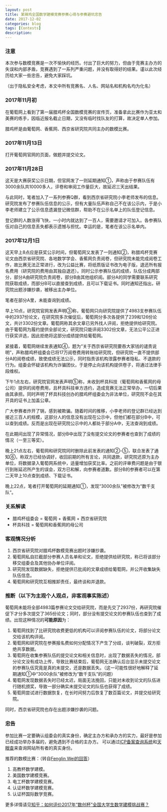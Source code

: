 ```yaml
---
layout: post
title: 某辣鸡全国数学建模竞赛参赛心得与参赛避坑忠告
date: 2017-12-02
categories: blog
tags: [Contests]
description: 
---
```



### 注意

本次参与数模竞赛是一次不愉快的经历。付出了巨大的努力，但由于竞赛主办方的失误和内部矛盾，竞赛遇到了一系列严重问题，并没有取得好的结果。谨以此次经历给大家一些忠告，避免大家踩坑。

（出于隐私安全考虑，本文中所有竞赛名、人名、网站名和机构名均为化名）

### 2017年11月初

在葡萄网上看到了第一届腊鸡杯全国数模竞赛的宣传页，准备拿此比赛作为亚太和美赛的练手，因临近报名截止日期，又没有临时找队友的打算，故决定单人参加。

腊鸡杯是由葡萄网、香蕉网、西京省研究院共同主办的数模比赛。

### 2017年11月13日

打开葡萄网官网的页面，做题并提交论文。

### 2017年11月28日

这天是大赛获奖公示日期，但官网发了一则延期通知①，声称由于参赛队伍有3000余队共10000多人，评卷和审阅工作量巨大，故延迟三天出结果。

与此同时，笔者加入了一系列参赛Q群，看到西京省研究院小李老师发布的信息。研究院发布了参赛队伍信息的公示，但有大量队伍声称自己不在该公示内，于是小李老师建立了公示信息遗漏登记微信群，帮助不在公示名单上的队伍登记信息。

登记群的人数涨得飞快，一小时内就达到了一百人，需要邀请才可加入。各参赛队伍对自己的信息丢失都表示遗憾与担忧。幸运的是，笔者在该公示名单内。

### 2017年12月1日

这天早上8点应是获奖公示时间，但葡萄网又发表了一则通知②，称腊鸡杯竞赛论文由西京省研究院、各地数学学会、香蕉网负责阅卷，但研究院未能完成阅卷工作，故比赛无法正常进行，改为公益比赛，将纸质版证书改为电子版，退还所有报名费用（研究院的费用由其独自退还）。同时公示参赛队伍的成绩，队伍分成两部分，部分A由研究院负责阅卷，部分B由其他组织阅。部分A的同学需要联系研究院获取成绩，而部分B可以直接查到成绩，且可以下载证书。同时通知还指出，研究院出题涉嫌抄袭，被移出主办单位。

笔者在部分A里，未能查询到成绩。

早上10点，研究院官网发表声明③称，葡萄网只向研究院提供了4983支参赛队伍中的2937份论文，在研究院多次催促后，葡萄网分多次各提供了239和126份论文，共计3302份文章。葡萄网称其余文章已另外找人评阅，拒绝提供给研究院。由于葡萄网为履约提供全部论文，研究院只能评阅3302份文章，无法公平公正进行获奖评选，因此拒绝将这部分成绩提供给葡萄网。

紧接着，葡萄网继续发表通知④，题为“关于西京省研究院要吞大家钱的谴责说明”，声称腊鸡杯组委会已将17万阅卷费用转账给研究院，但研究院一直不提供部分A的阅卷成绩，致使成绩无法公示，同时指责该机构泄露参赛者隐私、不退款的行为。组委会怀疑该机构为诈骗团伙，于是停止向该机构提供卷子，将通过法律手段维权。

下午1点左右，研究院官网发表声明⑤称，未收到杯具科技（葡萄网和香蕉网的母公司）提供的阅卷费用，且杯具科技单方违约，造成竞赛无法正常举办，一切后果由其承担。同时声明了杯具科技创办的腊鸡杯组委会为非法单位，研究院不会在其开具的证书上加盖公章。

广大参赛者炸开了锅，感到被欺骗。随着时间的推移，小李老师的登记群已经达到接近三百人的规模，这部分人的信息没有出现在公示中，但他们都在部分B中，可以查到成绩。反而是出现在研究院公示中的人都处于部分A中，无法查询到成绩。

在此期间出现了异常情况，部分B中出现了没有提交论文的参赛者也查到了成绩的情况（一至三等奖）。

晚上21点左右，葡萄网和研究院同时删除此前发表的通知②-⑤，联合发表了通知⑥，称双方已经协调好，收回前期的所有言论，共同退款，研究院还原为主办单位，将数据录入葡萄网系统中，适量增加获奖比率。之前的评审费问题是由于银行到账延迟所产生的误会，双方已和解，向参赛者道歉。部分B的参赛者可以在第二天早上10点查到成绩、下载证书。

晚上22点，笔者打开葡萄网的延期通知①，发现“3000余队”被修改为“数千支队”。

### 关系解读

- 腊鸡杯组委会 = 葡萄网 + 香蕉网 + 西京省研究院
- 杯具科技 = 葡萄网和香蕉网的母公司

### 客观情况分析

1. 西京省研究院对腊鸡杯数模竞赛出题时涉嫌抄袭。
2. 葡萄网私自拦截部分参赛人员名单和论文，拒绝提供给研究院，称已将该部分移交组委会及其他协办单位评阅。
3. 研究院发现数据缺失，拒绝提供已批阅的文章成绩给葡萄网，并公开收集缺失队伍信息。
4. 葡萄网和研究院互相推卸责任，最终谈和并退款。

### 推断（以下为主观个人观点，非客观事实陈述）

葡萄网未能将全部4983篇参赛论文交给研究院，而是先交了2937份，再研究院催促下才分多次提交了365份论文；同时，部分没有提交论文的参赛队伍也查到了成绩。出现这种情况的**可能原因**为：
1. 葡萄网找到了比研究院收费更低的机构可以评阅参赛队伍的论文，将部分论文交给该机构评阅。
2. 葡萄网和研究院在参赛报名费如何分配情况下产生了分歧，谈判破裂，双方拒绝共享数据。
3. 葡萄网在收集参赛队伍的提交论文和相关信息时，出现了数据丢失的情况，部分论文没有成功上传，导致比赛结束后，葡萄网无法确认后台显示未提交论文的参赛队伍究竟是真的未提交，还是数据丢失。（这一可能性很好地解释了延期通知①中“3000余队”被修改为“数千支队”的问题）
4. 葡萄网发现数据丢失时已经太迟，局面无法挽回，只能对未收到论文的队伍进行随机颁奖，导致一部分确实未提交论文的队伍也获得了成绩。
5. 葡萄网尝试进行数据恢复，在长时间努力后恢复了数百篇论文，并提交给研究院。

同时，西京省研究院也存在出题涉嫌抄袭的问题。

### 忠告

参加比赛一定要确认组委会的真实身份，确定主办方和承办方的实力，最好是参加已经成功举办多届的，避免遇到不合格的主办方。
可以通过[ICP备案查询系统](http://www.miitbeian.gov.cn/publish/query/indexFirst.action)和[天眼查](https://www.tianyancha.com/)来查询网站所有者的真实身份。

推荐的数模比赛：（转自[Fenglin Wei的回答](https://www.zhihu.com/question/67942657/answer/268845224)）
1. 高教杯数学建模。
2. 美国数学建模竞赛。
3. 电工杯数学建模竞赛。
4. 认证杯数学建模竞赛。
5. 认证杯国际数学竞赛。

更多详情请见[知乎：如何评价2017年“数创杯”全国大学生数学建模挑战赛？](https://www.zhihu.com/question/67942657/)

